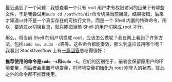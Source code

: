 最近遇到了一个问题：我想查看一个只有 root 用户才有权限访问的目录下有哪些文件，于是我尝试用`sudo cd /path/to/dir`命令切换当前目录，结果报错。后来才知道`cd`并不是一个真实存在的可执行文件，而是一个 Shell 内置的特殊命令。所以，要通过`cd`切换目录，就只能把当前 Shell 的用户切换成 root 才行。

那么，将当前 Shell 的用户切换成 root，应该怎么做呢？我在网上看到了许多方法，包括`sudo su`、`sudo -s`等等。这些命令都能奏效，那么到底应该用哪个呢？我看到 StackOverflow 上有[一篇回答](https://askubuntu.com/a/1165222)总结得很好：

**推荐使用的命令是`sudo -s`和`sudo -i`**。它们的区别在于，前者会保留原用户的环境变量，而后者会重置环境变量，将环境变量初始化为 root 刚登入的状态。除此之外的命令都不推荐使用。
